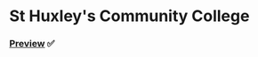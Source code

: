 # St Huxley's Community College

### [Preview](https://nayanunni95.github.io/Community-School-Homepage/) :white_check_mark:
